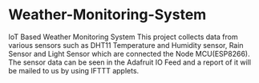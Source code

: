 # Weather-Monitoring-System
IoT Based Weather Monitoring System
This project collects data from various sensors such as DHT11 Temperature and Humidity sensor, Rain Sensor and Light Sensor which are connected the Node MCU(ESP8266). 
The sensor data can be seen in the Adafruit IO Feed and a report of it will be mailed to us by using IFTTT applets.
